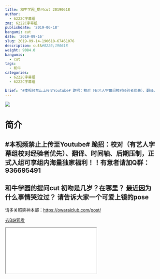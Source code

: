 ```yaml
---
title: 和牛学园_提问cut 20190618
author:
  - 6222C字幕组
zmz: 6222C字幕组
publishdate: '2019-06-18'
bangumi: cut
date: '2019-09-16'
slug: 2019-09-14-190618-67461076
description: cut&#8226;190618
weight: 9084.0
bangumis: 
  - cut
tags:
  - 和牛
categories:
  - 6222C字幕组
  - 6222C字幕组

brief: "#本视频禁止上传至Youtube# 跪招：校对（有艺人字幕组校对经验者优先）、翻译、时间轴、后期压制，正式入组可享组内海量独家福利！！有意者请加Q群：936695491 ---------------------- 和牛学园的提问cut 初吻是几岁？在哪里？ 最近因为什么事情哭泣过？ 请告诉大家一个可爱上镜的pose ----------------------- 请多关照笑神本部：https://owaraiclub.com/post/"
---
```

![](https://raw.githubusercontent.com/tcgriffith/owaraisite/master/static/tmpimg/c2650a6898b8183f4149c18898f474905f8fdb1a.jpg.480.jpg)
# 简介  
#本视频禁止上传至Youtube#
跪招：校对（有艺人字幕组校对经验者优先）、翻译、时间轴、后期压制，正式入组可享组内海量独家福利！！有意者请加Q群：936695491
----------------------
和牛学园的提问cut
初吻是几岁？在哪里？
最近因为什么事情哭泣过？
请告诉大家一个可爱上镜的pose
-----------------------
请多关照笑神本部：https://owaraiclub.com/post/  

[去B站观看](https://www.bilibili.com/video/av67461076/)
<div class ="resp-container"><iframe class="testiframe" src="//player.bilibili.com/player.html?aid=67461076"", scrolling="no", allowfullscreen="true" > </iframe></div> 
